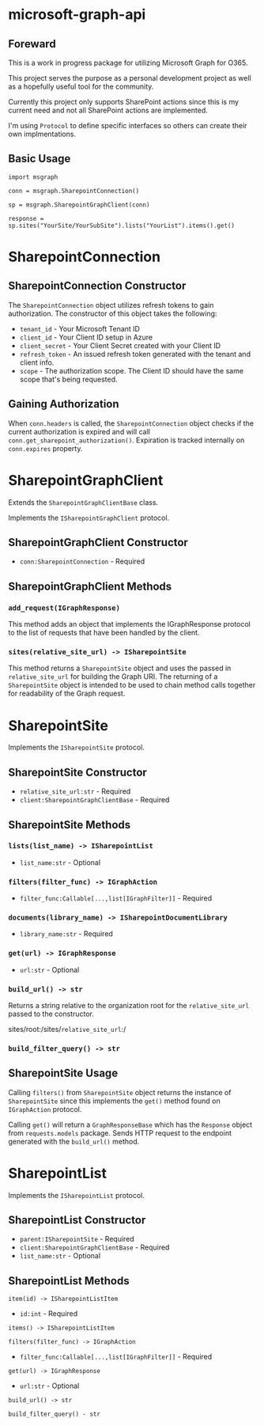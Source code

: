 # microsoft-graph-api

## Foreward

This is a work in progress package for utilizing Microsoft Graph for O365.

This project serves the purpose as a personal development project as well as a hopefully useful tool for the community.

Currently this project only supports SharePoint actions since this is my current need and not all SharePoint actions are implemented.

I'm using `Protocol` to define specific interfaces so others can create their own implmentations.

## Basic Usage

`import msgraph`

`conn = msgraph.SharepointConnection()`

`sp = msgraph.SharepointGraphClient(conn)`

`response = sp.sites("YourSite/YourSubSite").lists("YourList").items().get()`

#

# SharepointConnection

## SharepointConnection Constructor

The `SharepointConnection` object utilizes refresh tokens to gain authorization.  The constructor of this object takes the following:

- `tenant_id` - Your Microsoft Tenant ID
- `client_id` - Your Client ID setup in Azure
- `client_secret` - Your Client Secret created with your Client ID
- `refresh_token` - An issued refresh token generated with the tenant and client info.
- `scope` - The authorization scope.  The Client ID should have the same scope that's being requested.

## Gaining Authorization

When `conn.headers` is called, the `SharepointConnection` object checks if the current authorization is expired and will call `conn.get_sharepoint_authorization()`.  Expiration is tracked internally on `conn.expires` property.

#

# SharepointGraphClient

Extends the `SharepointGraphClientBase` class.

Implements the `ISharepointGraphClient` protocol.

## SharepointGraphClient Constructor

- `conn:SharepointConnection` - Required

## SharepointGraphClient Methods

### `add_request(IGraphResponse)`

This method adds an object that implements the IGraphResponse protocol to the list of requests that have been handled by the client.

### `sites(relative_site_url) -> ISharepointSite`

This method returns a `SharepointSite` object and uses the passed in `relative_site_url` for building the Graph URI.  The returning of a `SharepointSite` object is intended to be used to chain method calls together for readability of the Graph request.

#

# SharepointSite

Implements the `ISharepointSite` protocol.

## SharepointSite Constructor

- `relative_site_url:str` - Required
- `client:SharepointGraphClientBase` - Required

## SharepointSite Methods

### `lists(list_name) -> ISharepointList`

- `list_name:str` - Optional

### `filters(filter_func) -> IGraphAction`

- `filter_func:Callable[...,list[IGraphFilter]]` - Required

### `documents(library_name) -> ISharepointDocumentLibrary`

- `library_name:str` - Required

### `get(url) -> IGraphResponse`

- `url:str` - Optional

### `build_url() -> str`

Returns a string relative to the organization root for the `relative_site_url` passed to the constructor.

sites/root:/sites/`relative_site_url`:/

### `build_filter_query() -> str`

## SharepointSite Usage

Calling `filters()` from `SharepointSite` object returns the instance of `SharepointSite` since this implements the `get()` method found on `IGraphAction` protocol.

Calling `get()` will return a `GraphResponseBase` which has the `Response` object from `requests.models` package.  Sends HTTP request to the endpoint generated with the `build_url()` method.

#

# SharepointList

Implements the `ISharepointList` protocol.

## SharepointList Constructor

- `parent:ISharepointSite` - Required
- `client:SharepointGraphClientBase` - Required
- `list_name:str` - Optional

## SharepointList Methods

`item(id) -> ISharepointListItem`

- `id:int` - Required

`items() -> ISharepointListItem`

`filters(filter_func) -> IGraphAction`

- `filter_func:Callable[...,list[IGraphFilter]]` - Required

`get(url) -> IGraphResponse`

- `url:str` - Optional

`build_url() -> str`

`build_filter_query() - str`
